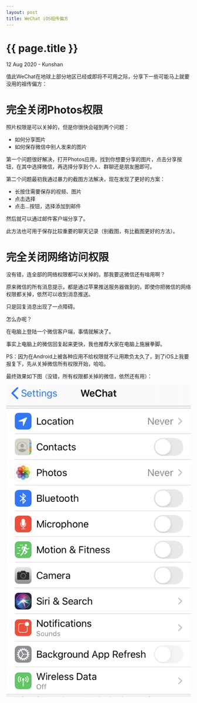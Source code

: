 ```yaml
---
layout: post
title: WeChat iOS祖传偏方
---
```


{{ page.title }}
================
<p class="meta">12 Aug 2020 - Kunshan</p>

值此WeChat在地球上部分地区已经或即将不可用之际，分享下一些可能马上就要没用的祖传偏方：

# 完全关闭Photos权限

照片权限是可以关掉的，但是你很快会碰到两个问题：
* 如何分享图片
* 如何保存微信中别人发来的图片

第一个问题很好解决，打开Photos应用，找到你想要分享的图片，点击分享按钮，在其中选择微信，再选择分享到个人、群聊还是朋友圈即可。

第二个问题最初我通过暴力的截图方法解决，现在发现了更好的方案：
* 长按住需要保存的视频、图片
* 点击选择
* 点击…按钮，选择添加到邮件

然后就可以通过邮件客户端分享了。

此方法也可用于保存比较重要的聊天记录（别截图，有比截图更好的方法）。

# 完全关闭网络访问权限

没有错，连全部的网络权限都可以关掉的。那我要这微信还有啥用啊？

原来微信的所有消息提示，都是通过苹果推送服务器做到的，即使你把微信的网络权限都关掉，依然可以收到消息推送。

只是回复消息出现了一点障碍。

怎么办呢？

在电脑上登陆一个微信客户端，事情就解决了。

事实上电脑上的微信回复起来更快，我也推荐大家在电脑上施展拳脚。

PS：因为在Android上被各种应用不给权限就不让用欺负太久了，到了iOS上我要报复下，先从关掉微信所有权限开始，哈哈。

最终效果如下图（没错，所有权限都关掉的微信，依然还有用）：

![My helpful screenshot](/photos/Settings.jpg)
